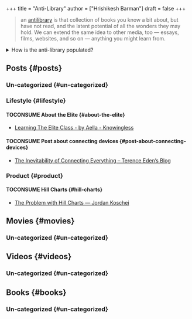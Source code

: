 +++
title = "Anti-Library"
author = ["Hrishikesh Barman"]
draft = false
+++

<div class="book-hint info">

> an [antilibrary](https://www.antilibrari.es/) is that collection of books you know a bit about, but have not read, and the latent potential of all the wonders they may hold. We can extend the same idea to other media, too — essays, films, websites, and so on — anything you might learn from.
</div>

<details>
<summary>How is the anti-library populated?</summary>
<div class="details">

Anti-library sort of is just a fancy term for bookmarks in the way I am using it. It falls in the capture phase of my [notetaking]({{< relref "notetaking" >}}) process. I use `org-capture` to manage these notes and there's some custom css which help color the status of the items in this page.
The supported statuses can be found [here](https://github.com/geekodour/dottedflies/blob/566aa2a3524f5b705cc9ce9a0564fc64e759decd/.config/doom/org-mode-config.el#L127). When making entry for [monthly notes]({{< relref "monthly_notes" >}}), we shall discard `FINISHED` and `DROPPED` items from the anti-library. If I make any notes they'll be available in the [wiki](https://mogoz.geekodour.org)

I've exported this page just to have the information public, otherwise this page is managed and used inside emacs, i have `org-agenda` templates which picks things up from this list to put them in my agenda.
</div>
</details>


## Posts {#posts}


### Un-categorized {#un-categorized}


### Lifestyle {#lifestyle}


#### <span class="org-todo todo TOCONSUME">TOCONSUME</span> About the Elite {#about-the-elite}

-   [Learning The Elite Class - by Aella - Knowingless](https://aella.substack.com/p/learning-the-elite-class)


#### <span class="org-todo todo TOCONSUME">TOCONSUME</span> Post about connecting devices {#post-about-connecting-devices}

-   [The Inevitability of Connecting Everything – Terence Eden’s Blog](https://shkspr.mobi/blog/2022/04/the-inevitability-of-connecting-everything/)


### Product {#product}


#### <span class="org-todo todo TOCONSUME">TOCONSUME</span> Hill Charts {#hill-charts}

-   [The Problem with Hill Charts — Jordan Koschei](https://jordankoschei.com/2019/02/12/the-problem-with-hill-charts/)


## Movies {#movies}


### Un-categorized {#un-categorized}


## Videos {#videos}


### Un-categorized {#un-categorized}


## Books {#books}


### Un-categorized {#un-categorized}
